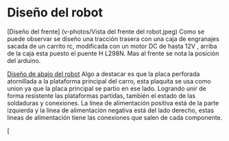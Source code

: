# Diseño del robot

[Diseño del frente] (v-photos/Vista del frente del robot.jpeg)
Como se puede observar se diseño una tracción trasera con una caja de engranajes sacada de un carrito rc, modificada con un motor DC de hasta 12V , arriba de la caja esta puesto el puente H L298N. Mas al frente se nota la posición del arduino.

[Diseño de abajo del robot]()
Algo a destacar es que la placa perforada atornillada a la plataforma principal del carro, esta plaquita se usa como union ya que la placa principal se partio en ese lado. Logrando unir de forma resistente las plataformas partidas, también el estado de las soldaduras y conexiones. La línea de alimentación positiva está de la parte izquierda y la línea de alimentación negativa está del lado derecho, estas lineas de alimentación tiene las conexiones que salen de cada componente.

[
